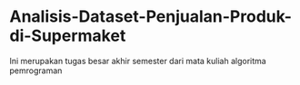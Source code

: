 # Analisis-Dataset-Penjualan-Produk-di-Supermaket
Ini merupakan tugas besar akhir semester dari mata kuliah algoritma pemrograman
